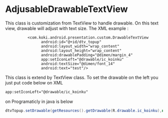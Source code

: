 # AdjusableDrawableTextView
This class is customization from TextView to handle drawable. On this text view, drawable will adjust with text size.
The XML example :

              <com.koki.android.presentation.custom.DrawableTextView
                    android:id="@+id/dtv_topup"
                    android:layout_width="wrap_content"
                    android:layout_height="wrap_content"
                    android:drawablePadding="@dimen/margin_4"
                    app:setIconLeft="@drawable/ic_koinku"
                    android:textSize="@dimen/font_14"
                    android:text="test"/>
                    

This class is extend by TextView class.
To set the drawable on the left you just put code below on XML

```XML
app:setIconLeft="@drawable/ic_koinku"
```

on Programaticly in java is below 

```java
dtvTopup.setDrawable(getResources().getDrawable(R.drawable.ic_koinku),null,null,null);
```
